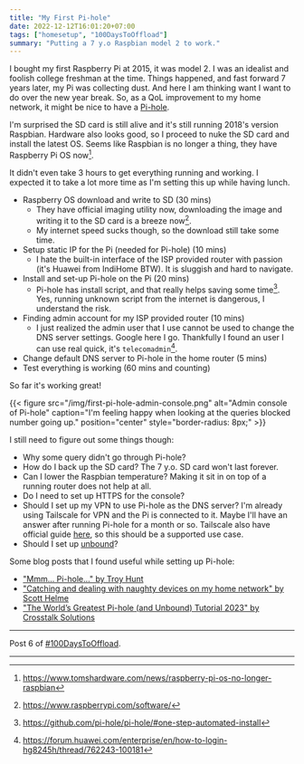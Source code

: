 ```yaml
---
title: "My First Pi-hole"
date: 2022-12-12T16:01:20+07:00
tags: ["homesetup", "100DaysToOffload"]
summary: "Putting a 7 y.o Raspbian model 2 to work."
---
```


I bought my first Raspberry Pi at 2015, it was model 2.
I was an idealist and foolish college freshman at the time.
Things happened, and fast forward 7 years later, my Pi was collecting dust.
And here I am thinking want I want to do over the new year break.
So, as a QoL improvement to my home network, it might be nice to have a [Pi-hole](https://pi-hole.net/).

I'm surprised the SD card is still alive and it's still running 2018's version Raspbian.
Hardware also looks good, so I proceed to nuke the SD card and install the latest OS.
Seems like Raspbian is no longer a thing, they have Raspberry Pi OS now[^new-raspi-os].

It didn't even take 3 hours to get everything running and working.
I expected it to take a lot more time as I'm setting this up while having lunch.

- Raspberry OS download and write to SD (30 mins)
  - They have official imaging utility now, downloading the image and writing it to the SD card is a breeze now[^raspbian-download].
  - My internet speed sucks though, so the download still take some time.
- Setup static IP for the Pi (needed for Pi-hole) (10 mins)
  - I hate the built-in interface of the ISP provided router with passion (it's Huawei from IndiHome BTW).
    It is sluggish and hard to navigate.
- Install and set-up Pi-hole on the Pi (20 mins)
  - Pi-hole has install script, and that really helps saving some time[^pi-hole-script].
    Yes, running unknown script from the internet is dangerous, I understand the risk.
- Finding admin account for my ISP provided router (10 mins)
  - I just realized the admin user that I use cannot be used to change the DNS server settings.
    Google here I go.
    Thankfully I found an user I can use real quick, it's `telecomadmin`[^huawei-user].
- Change default DNS server to Pi-hole in the home router (5 mins)
- Test everything is working (60 mins and counting)

So far it's working great!

{{< figure
src="/img/first-pi-hole-admin-console.png"
alt="Admin console of Pi-hole"
caption="I'm feeling happy when looking at the queries blocked number going up."
position="center"
style="border-radius: 8px;" >}}

I still need to figure out some things though:

- Why some query didn't go through Pi-hole?
- How do I back up the SD card? The 7 y.o. SD card won't last forever.
- Can I lower the Raspbian temperature? Making it sit in on top of a running router does not help at all.
- Do I need to set up HTTPS for the console?
- Should I set up my VPN to use Pi-hole as the DNS server? I'm already using Tailscale for VPN and the Pi is connected to it. Maybe I'll have an answer after running Pi-hole for a month or so. Tailscale also have official guide [here](https://tailscale.com/kb/1114/pi-hole/), so this should be a supported use case.
- Should I set up [unbound](https://docs.pi-hole.net/guides/dns/unbound/)?

Some blog posts that I found useful while setting up Pi-hole:

- ["Mmm... Pi-hole..." by Troy Hunt](https://www.troyhunt.com/mmm-pi-hole/)
- ["Catching and dealing with naughty devices on my home network" by Scott Helme](https://scotthelme.co.uk/catching-naughty-devices-on-my-home-network/)
- ["The World’s Greatest Pi-hole (and Unbound) Tutorial 2023" by Crosstalk Solutions](https://www.crosstalksolutions.com/the-worlds-greatest-pi-hole-and-unbound-tutorial-2023)

---

Post 6 of [#100DaysToOffload](https://100daystooffload.com/).

---

[^new-raspi-os]: https://www.tomshardware.com/news/raspberry-pi-os-no-longer-raspbian
[^raspbian-download]: https://www.raspberrypi.com/software/
[^pi-hole-script]: https://github.com/pi-hole/pi-hole/#one-step-automated-install
[^huawei-user]: https://forum.huawei.com/enterprise/en/how-to-login-hg8245h/thread/762243-100181
